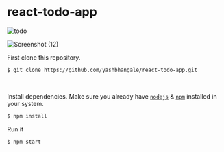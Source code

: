 # react-todo-app
![todo](https://media.giphy.com/media/dWOKEQ5ewh94RJLemj/giphy.gif)



![Screenshot (12)](https://user-images.githubusercontent.com/68957369/180611366-c99684c7-99f8-46eb-b8c8-d534ea22add1.png)





First clone this repository.
```bash
$ git clone https://github.com/yashbhangale/react-todo-app.git
```

<br>

Install dependencies. Make sure you already have [`nodejs`](https://nodejs.org/en/) & [`npm`](https://www.npmjs.com/) installed in your system.
```bash
$ npm install 
```


Run it
```bash
$ npm start 
```

